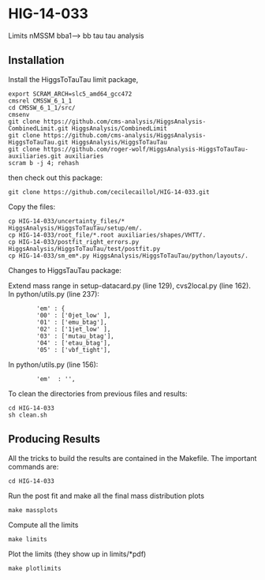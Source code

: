 HIG-14-033
==========

Limits nMSSM bba1--> bb tau tau analysis

Installation
------------

Install the HiggsToTauTau limit package,


```shell
export SCRAM_ARCH=slc5_amd64_gcc472
cmsrel CMSSW_6_1_1
cd CMSSW_6_1_1/src/
cmsenv
git clone https://github.com/cms-analysis/HiggsAnalysis-CombinedLimit.git HiggsAnalysis/CombinedLimit
git clone https://github.com/cms-analysis/HiggsAnalysis-HiggsToTauTau.git HiggsAnalysis/HiggsToTauTau
git clone https://github.com/roger-wolf/HiggsAnalysis-HiggsToTauTau-auxiliaries.git auxiliaries
scram b -j 4; rehash
```

then check out this package:

```shell
git clone https://github.com/cecilecaillol/HIG-14-033.git
```

Copy the files:

```shell
cp HIG-14-033/uncertainty_files/* HiggsAnalysis/HiggsToTauTau/setup/em/.
cp HIG-14-033/root_file/*.root auxiliaries/shapes/VHTT/.
cp HIG-14-033/postfit_right_errors.py HiggsAnalysis/HiggsToTauTau/test/postfit.py
cp HIG-14-033/sm_em*.py HiggsAnalysis/HiggsToTauTau/python/layouts/.
```

Changes to HiggsTauTau package:

Extend mass range in setup-datacard.py (line 129), cvs2local.py (line 162). In python/utils.py (line 237):

```shell
        'em' : {
        '00' : ['0jet_low' ],
        '01' : ['emu_btag'],
        '02' : ['1jet_low' ],
        '03' : ['mutau_btag'],
        '04' : ['etau_btag'],
        '05' : ['vbf_tight'],

```

In python/utils.py (line 156):

```shell
        'em'  : '',
```

To clean the directories from previous files and results:
```shell
cd HIG-14-033
sh clean.sh
```

Producing Results
-----------------

All the tricks to build the results are contained in the Makefile.  The
important commands are:

```shell
cd HIG-14-033
```

Run the post fit and make all the final mass distribution plots

```shell
make massplots
```

Compute all the limits

```shell
make limits
```

Plot the limits (they show up in limits/*pdf)

```shell
make plotlimits
```

